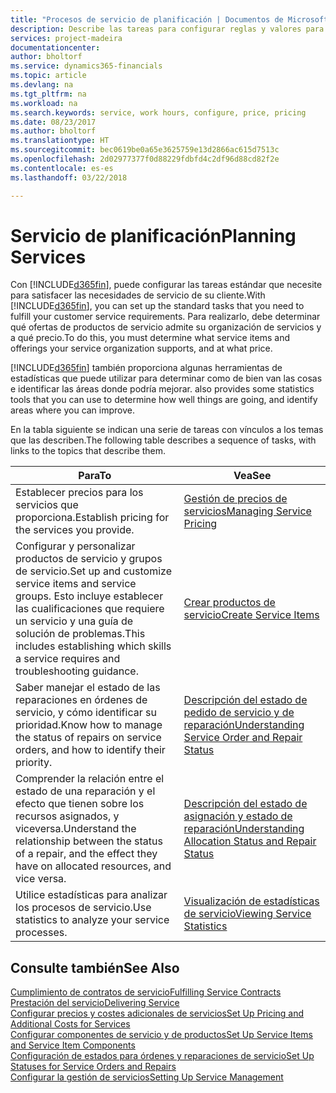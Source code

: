 ```yaml
---
title: "Procesos de servicio de planificación | Documentos de Microsoft"
description: Describe las tareas para configurar reglas y valores para definir las directivas y los procesos de servicios.
services: project-madeira
documentationcenter: 
author: bholtorf
ms.service: dynamics365-financials
ms.topic: article
ms.devlang: na
ms.tgt_pltfrm: na
ms.workload: na
ms.search.keywords: service, work hours, configure, price, pricing
ms.date: 08/23/2017
ms.author: bholtorf
ms.translationtype: HT
ms.sourcegitcommit: bec0619be0a65e3625759e13d2866ac615d7513c
ms.openlocfilehash: 2d02977377f0d88229fdbfd4c2df96d88cd82f2e
ms.contentlocale: es-es
ms.lasthandoff: 03/22/2018

---
```

# <a name="planning-services"></a><span data-ttu-id="cf008-103">Servicio de planificación</span><span class="sxs-lookup"><span data-stu-id="cf008-103">Planning Services</span></span>
<span data-ttu-id="cf008-104">Con [!INCLUDE[d365fin](includes/d365fin_md.md)], puede configurar las tareas estándar que necesite para satisfacer las necesidades de servicio de su cliente.</span><span class="sxs-lookup"><span data-stu-id="cf008-104">With [!INCLUDE[d365fin](includes/d365fin_md.md)], you can set up the standard tasks that you need to fulfill your customer service requirements.</span></span> <span data-ttu-id="cf008-105">Para realizarlo, debe determinar qué ofertas de productos de servicio admite su organización de servicios y a qué precio.</span><span class="sxs-lookup"><span data-stu-id="cf008-105">To do this, you must determine what service items and offerings your service organization supports, and at what price.</span></span>   

[!INCLUDE[d365fin](includes/d365fin_md.md)]<span data-ttu-id="cf008-106"> también proporciona algunas herramientas de estadísticas que puede utilizar para determinar como de bien van las cosas e identificar las áreas donde podría mejorar.</span><span class="sxs-lookup"><span data-stu-id="cf008-106"> also provides some statistics tools that you can use to determine how well things are going, and identify areas where you can improve.</span></span>
  
<span data-ttu-id="cf008-107">En la tabla siguiente se indican una serie de tareas con vínculos a los temas que las describen.</span><span class="sxs-lookup"><span data-stu-id="cf008-107">The following table describes a sequence of tasks, with links to the topics that describe them.</span></span>   
  
|<span data-ttu-id="cf008-108">**Para**</span><span class="sxs-lookup"><span data-stu-id="cf008-108">**To**</span></span>|<span data-ttu-id="cf008-109">**Vea**</span><span class="sxs-lookup"><span data-stu-id="cf008-109">**See**</span></span>|  
|------------|-------------|  
|<span data-ttu-id="cf008-110">Establecer precios para los servicios que proporciona.</span><span class="sxs-lookup"><span data-stu-id="cf008-110">Establish pricing for the services you provide.</span></span>|[<span data-ttu-id="cf008-111">Gestión de precios de servicios</span><span class="sxs-lookup"><span data-stu-id="cf008-111">Managing Service Pricing</span></span>](service-service-price-management.md)|
|<span data-ttu-id="cf008-112">Configurar y personalizar productos de servicio y grupos de servicio.</span><span class="sxs-lookup"><span data-stu-id="cf008-112">Set up and customize service items and service groups.</span></span> <span data-ttu-id="cf008-113">Esto incluye establecer las cualificaciones que requiere un servicio y una guía de solución de problemas.</span><span class="sxs-lookup"><span data-stu-id="cf008-113">This includes establishing which skills a service requires and troubleshooting guidance.</span></span>| [<span data-ttu-id="cf008-114">Crear productos de servicio</span><span class="sxs-lookup"><span data-stu-id="cf008-114">Create Service Items</span></span>](service-how-to-create-service-items.md)|  
|<span data-ttu-id="cf008-115">Saber manejar el estado de las reparaciones en órdenes de servicio, y cómo identificar su prioridad.</span><span class="sxs-lookup"><span data-stu-id="cf008-115">Know how to manage the status of repairs on service orders, and how to identify their priority.</span></span>|[<span data-ttu-id="cf008-116">Descripción del estado de pedido de servicio y de reparación</span><span class="sxs-lookup"><span data-stu-id="cf008-116">Understanding Service Order and Repair Status</span></span>](service-service-order-status-and-repair-status.md)|  
|<span data-ttu-id="cf008-117">Comprender la relación entre el estado de una reparación y el efecto que tienen sobre los recursos asignados, y viceversa.</span><span class="sxs-lookup"><span data-stu-id="cf008-117">Understand the relationship between the status of a repair, and the effect they have on allocated resources, and vice versa.</span></span>|[<span data-ttu-id="cf008-118">Descripción del estado de asignación y estado de reparación</span><span class="sxs-lookup"><span data-stu-id="cf008-118">Understanding Allocation Status and Repair Status</span></span>](service-allocation-status-and-repair-status.md)|  
|<span data-ttu-id="cf008-119">Utilice estadísticas para analizar los procesos de servicio.</span><span class="sxs-lookup"><span data-stu-id="cf008-119">Use statistics to analyze your service processes.</span></span> | [<span data-ttu-id="cf008-120">Visualización de estadísticas de servicio</span><span class="sxs-lookup"><span data-stu-id="cf008-120">Viewing Service Statistics</span></span>](service-service-statistics.md) |

## <a name="see-also"></a><span data-ttu-id="cf008-121">Consulte también</span><span class="sxs-lookup"><span data-stu-id="cf008-121">See Also</span></span>
[<span data-ttu-id="cf008-122">Cumplimiento de contratos de servicio</span><span class="sxs-lookup"><span data-stu-id="cf008-122">Fulfilling Service Contracts</span></span>](service-fulfill-service-contracts.md)  
[<span data-ttu-id="cf008-123">Prestación del servicio</span><span class="sxs-lookup"><span data-stu-id="cf008-123">Delivering Service</span></span>](service-deliver-service.md)  
[<span data-ttu-id="cf008-124">Configurar precios y costes adicionales de servicios</span><span class="sxs-lookup"><span data-stu-id="cf008-124">Set Up Pricing and Additional Costs for Services</span></span>](service-how-setup-service-costs-pricing.md)  
[<span data-ttu-id="cf008-125">Configurar componentes de servicio y de productos</span><span class="sxs-lookup"><span data-stu-id="cf008-125">Set Up Service Items and Service Item Components</span></span>](service-how-setup-service-items.md)  
[<span data-ttu-id="cf008-126">Configuración de estados para órdenes y reparaciones de servicio</span><span class="sxs-lookup"><span data-stu-id="cf008-126">Set Up Statuses for Service Orders and Repairs</span></span>](service-order-repair-status.md)  
[<span data-ttu-id="cf008-127">Configurar la gestión de servicios</span><span class="sxs-lookup"><span data-stu-id="cf008-127">Setting Up Service Management</span></span>](service-setup-service.md)  

